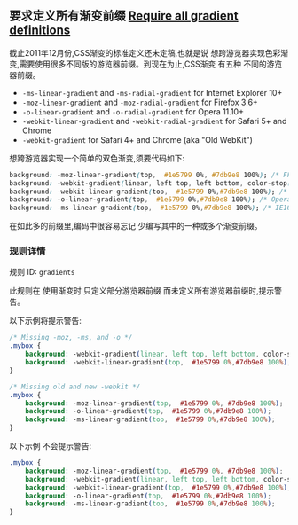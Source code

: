 ## 要求定义所有渐变前缀 [Require all gradient definitions](https://github.com/CSSLint/csslint/wiki/Require-all-gradient-definitions)

截止2011年12月份,CSS渐变的标准定义还未定稿,也就是说 想跨游览器实现色彩渐变,需要使用很多不同版的游览器前缀。到现在为止,CSS渐变 有五种 不同的游览器前缀。

- `-ms-linear-gradient` and `-ms-radial-gradient` for Internet Explorer 10+
- `-moz-linear-gradient` and `-moz-radial-gradient` for Firefox 3.6+
- `-o-linear-gradient` and `-o-radial-gradient` for Opera 11.10+
- `-webkit-linear-gradient` and `-webkit-radial-gradient` for Safari 5+ and Chrome
- `-webkit-gradient` for Safari 4+ and Chrome (aka "Old WebKit")

想跨游览器实现一个简单的双色渐变,须要代码如下:

```css
background: -moz-linear-gradient(top,  #1e5799 0%, #7db9e8 100%); /* FF3.6+ */
background: -webkit-gradient(linear, left top, left bottom, color-stop(0%,#1e5799), color-stop(100%,#7db9e8)); /* Chrome,Safari4+ */
background: -webkit-linear-gradient(top,  #1e5799 0%,#7db9e8 100%); /* Chrome10+,Safari5.1+ */
background: -o-linear-gradient(top,  #1e5799 0%,#7db9e8 100%); /* Opera 11.10+ */
background: -ms-linear-gradient(top,  #1e5799 0%,#7db9e8 100%); /* IE10+ */
```

在如此多的前缀里,编码中很容易忘记 少编写其中的一种或多个渐变前缀。

### 规则详情

规则 ID: `gradients`

此规则在 使用渐变时 只定义部分游览器前缀 而未定义所有游览器前缀时,提示警告。

以下示例将提示警告:

```css
/* Missing -moz, -ms, and -o */
.mybox {
    background: -webkit-gradient(linear, left top, left bottom, color-stop(0%,#1e5799), color-stop(100%,#7db9e8));
    background: -webkit-linear-gradient(top,  #1e5799 0%,#7db9e8 100%);
}

/* Missing old and new -webkit */
.mybox {
    background: -moz-linear-gradient(top,  #1e5799 0%, #7db9e8 100%); 
    background: -o-linear-gradient(top,  #1e5799 0%,#7db9e8 100%);
    background: -ms-linear-gradient(top,  #1e5799 0%,#7db9e8 100%);
}
```

以下示例 不会提示警告:

```css
.mybox {
    background: -moz-linear-gradient(top,  #1e5799 0%, #7db9e8 100%);
    background: -webkit-gradient(linear, left top, left bottom, color-stop(0%,#1e5799), color-stop(100%,#7db9e8));
    background: -webkit-linear-gradient(top,  #1e5799 0%,#7db9e8 100%);
    background: -o-linear-gradient(top,  #1e5799 0%,#7db9e8 100%);
    background: -ms-linear-gradient(top,  #1e5799 0%,#7db9e8 100%); 
}
```

